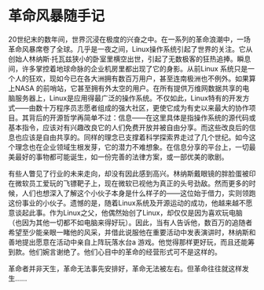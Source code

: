 # 革命风暴随手记

20世纪末的数年间，世界沉浸在极度的兴奋之中。在一系列的革命浪潮中，一场革命风暴席卷了全球。几乎是一夜之间，Linux操作系统引起了世界的关注。它从创始人林纳斯·托瓦兹狭小的卧室里横空出世，引起了无数极客的狂热追捧。瞬息间，许多掌控着地球命脉的企业机房里都出现了它的身影。从前Linux 系统只是一个人的狂欢，现如今已在各大洲拥有数百万用户，甚至连南极洲也不例外。如果算上NASA 的前哨站，它甚至拥有外太空的用户。在所有提供万维网数据共享的电脑服务器上，Linux是应用得最广泛的操作系统。不仅如此，Linux特有的开发方式——由数十万程序员志愿者组成的强大社区，更使它成为有史以来最大的协作项目。其背后的开源哲学再简单不过：信息——在这里具体是指操作系统的源代码或基本指令，应该对有兴趣改良它的人们免费开放并被自由分享。而这些改良后的信息也应该是自由共享的。同样的理念已支撑着科学探索界走过了几个世纪。如今这个理念也在企业领域生根发芽，它的潜力不难想象。在信息分享的平台上，一切最美最好的事物都可能诞生，如一份完善的法律方案，或一部优美的歌剧。

有些人瞥见了行业的未来走向，却没有因此感到高兴。林纳斯戴眼镜的胖脸蛋被印在微软员工爱玩的飞镖靶子上，现在微软已视他为真正的头号劲敌。然而更多的时候，人们也想深入了解这个小伙子本身是什么样子的——这位始于借力，实则领跑这份事业的小伙子。遗憾的是，随着Linux系统及开源运动的成功，他越来越不愿意谈起此事。作为Linux之父，他偶然始创了Linux，却仅仅是因为喜欢玩电脑（也因为其他一切都不如电脑来得好玩）。因此，当有人告诉他，数百万的追随者希望至少能亲眼一睹他的风采，并借此说服他在重要活动中发表演讲时，林纳斯和善地提出愿意在活动中亲自上阵玩落水台a 游戏。他觉得那样更好玩，而且还能筹到款。他们婉言谢绝了。他们心目中的革命的经营形式可不是这样的。

革命者并非天生，革命无法事先安排好，革命无法被左右。但革命往往就这样发生……
